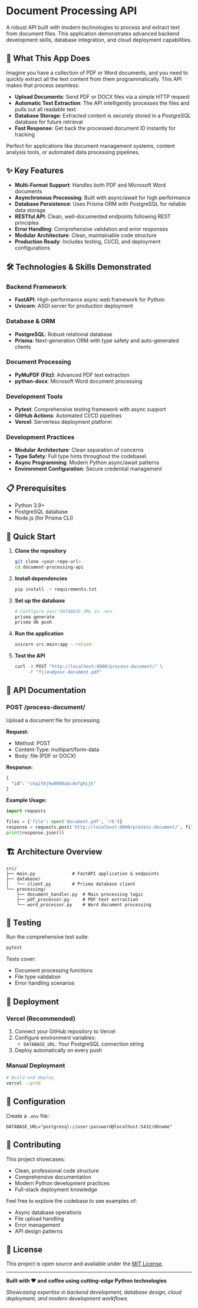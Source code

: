 # Document Processing API

A robust API built with modern technologies to process and extract text from document files. This application demonstrates advanced backend development skills, database integration, and cloud deployment capabilities.

## 🚀 What This App Does

Imagine you have a collection of PDF or Word documents, and you need to quickly extract all the text content from them programmatically. This API makes that process seamless:

- **Upload Documents**: Send PDF or DOCX files via a simple HTTP request
- **Automatic Text Extraction**: The API intelligently processes the files and pulls out all readable text
- **Database Storage**: Extracted content is securely stored in a PostgreSQL database for future retrieval
- **Fast Response**: Get back the processed document ID instantly for tracking

Perfect for applications like document management systems, content analysis tools, or automated data processing pipelines.

## ✨ Key Features

- **Multi-Format Support**: Handles both PDF and Microsoft Word documents
- **Asynchronous Processing**: Built with async/await for high performance
- **Database Persistence**: Uses Prisma ORM with PostgreSQL for reliable data storage
- **RESTful API**: Clean, well-documented endpoints following REST principles
- **Error Handling**: Comprehensive validation and error responses
- **Modular Architecture**: Clean, maintainable code structure
- **Production Ready**: Includes testing, CI/CD, and deployment configurations

## 🛠️ Technologies & Skills Demonstrated

### Backend Framework
- **FastAPI**: High-performance async web framework for Python
- **Uvicorn**: ASGI server for production deployment

### Database & ORM
- **PostgreSQL**: Robust relational database
- **Prisma**: Next-generation ORM with type safety and auto-generated clients

### Document Processing
- **PyMuPDF (Fitz)**: Advanced PDF text extraction
- **python-docx**: Microsoft Word document processing

### Development Tools
- **Pytest**: Comprehensive testing framework with async support
- **GitHub Actions**: Automated CI/CD pipelines
- **Vercel**: Serverless deployment platform

### Development Practices
- **Modular Architecture**: Clean separation of concerns
- **Type Safety**: Full type hints throughout the codebase\
- **Async Programming**: Modern Python async/await patterns
- **Environment Configuration**: Secure credential management

## 📋 Prerequisites

- Python 3.9+
- PostgreSQL database
- Node.js (for Prisma CLI)

## 🚀 Quick Start

1. **Clone the repository**
   ```bash
   git clone <your-repo-url>
   cd document-processing-api
   ```

2. **Install dependencies**
   ```bash
   pip install -r requirements.txt
   ```

3. **Set up the database**
   ```bash
   # Configure your DATABASE_URL in .env
   prisma generate
   prisma db push
   ```

4. **Run the application**
   ```bash
   uvicorn src.main:app --reload
   ```

5. **Test the API**
   ```bash
   curl -X POST "http://localhost:8000/process-document/" \
        -F "file=@your-document.pdf"
   ```

## 📖 API Documentation

### POST /process-document/

Upload a document file for processing.

**Request:**
- Method: POST
- Content-Type: multipart/form-data
- Body: file (PDF or DOCX)

**Response:**
```json
{
  "id": "ckq1f8j9w0000abcdefghijk"
}
```

**Example Usage:**
```python
import requests

files = {'file': open('document.pdf', 'rb')}
response = requests.post('http://localhost:8000/process-document/', files=files)
print(response.json())
```

## 🏗️ Architecture Overview

```
src/
├── main.py              # FastAPI application & endpoints
├── database/
│   └── client.py        # Prisma database client
└── processing/
    ├── document_handler.py  # Main processing logic
    ├── pdf_processor.py     # PDF text extraction
    └── word_processor.py    # Word document processing
```

## 🧪 Testing

Run the comprehensive test suite:

```bash
pytest
```

Tests cover:
- Document processing functions
- File type validation
- Error handling scenarios

## 🚀 Deployment

### Vercel (Recommended)

1. Connect your GitHub repository to Vercel
2. Configure environment variables:
   - `DATABASE_URL`: Your PostgreSQL connection string
3. Deploy automatically on every push

### Manual Deployment

```bash
# Build and deploy
vercel --prod
```

## 🔧 Configuration

Create a `.env` file:

```env
DATABASE_URL="postgresql://user:password@localhost:5432/dbname"
```

## 🤝 Contributing

This project showcases:
- Clean, professional code structure
- Comprehensive documentation
- Modern Python development practices
- Full-stack deployment knowledge

Feel free to explore the codebase to see examples of:
- Async database operations
- File upload handling
- Error management
- API design patterns

## 📄 License

This project is open source and available under the [MIT License](LICENSE).

---

**Built with ❤️ and coffee using cutting-edge Python technologies**

*Showcasing expertise in backend development, database design, cloud deployment, and modern development workflows.*
